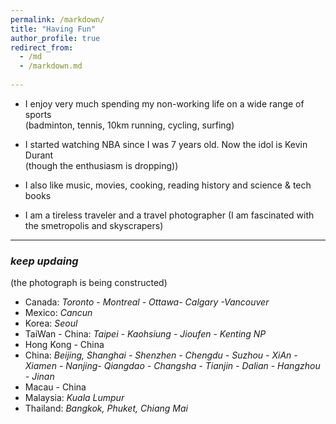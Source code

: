 ```yaml
---
permalink: /markdown/
title: "Having Fun"
author_profile: true
redirect_from: 
  - /md
  - /markdown.md
  
---
```



<!-- A few facts about me: -->
* I enjoy very much spending my non-working life on a wide range of sports<br/> (badminton, tennis, 10km running, cycling, surfing)

    <!-- + Music (e.g., Jacky Chueng, Westlife, Ed Sheeran) -->
* I started watching NBA since I was 7 years old. Now the idol is Kevin Durant <br/> (though the enthusiasm is dropping))

* I also like music, movies, cooking, reading history and science \& tech books
<!-- * I was enjoyable to live with Judy (a small garfield) for several month -->
* I am a tireless traveler and a travel photographer (I am fascinated with the smetropolis and skyscrapers)

 
----


### _keep updaing_<br/> 
(the photograph is being constructed)

- Canada: _Toronto - Montreal - Ottawa- Calgary -Vancouver_
- Mexico: _Cancun_
- Korea: _Seoul_
- TaiWan - China: _Taipei - Kaohsiung - Jioufen - Kenting NP_
- Hong Kong - China
- China: _Beijing, Shanghai - Shenzhen - Chengdu - Suzhou - XiAn - Xiamen - Nanjing- Qiangdao - Changsha - Tianjin - Dalian - Hangzhou - Jinan_
- Macau - China
- Malaysia: _Kuala Lumpur_
- Thailand: _Bangkok, Phuket, Chiang Mai_
